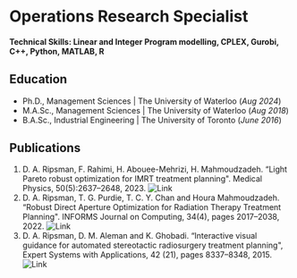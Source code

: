 
# Operations Research Specialist

#### Technical Skills: Linear and Integer Program modelling, CPLEX, Gurobi, C++, Python, MATLAB, R

## Education
- Ph.D., Management Sciences | The University of Waterloo (_Aug 2024_)								       		
- M.A.Sc., Management Sciences	| The University of Waterloo (_Aug 2018_)	 			        		
- B.A.Sc., Industrial Engineering | The University of Toronto (_June 2016_)

## Publications
1. D. A. Ripsman, F. Rahimi, H. Abouee-Mehrizi, H. Mahmoudzadeh. “Light Pareto robust optimization for IMRT treatment planning". Medical Physics, 50(5):2637–2648, 2023. ![Link](http://doi.org/10.1002/mp.16298)
2. D. A. Ripsman, T. G. Purdie, T. C. Y. Chan and Houra Mahmoudzadeh. “Robust Direct Aperture Optimization for Radiation Therapy Treatment Planning". INFORMS Journal on Computing, 34(4), pages 2017–2038, 2022. ![Link](https://doi.org/10.1287/ijoc.2022.1167)
3. D. A. Ripsman, D. M. Aleman and K. Ghobadi. “Interactive visual guidance for automated stereotactic radiosurgery treatment planning", Expert Systems with Applications, 42 (21), pages 8337–8348, 2015. ![Link](https://doi.org/10.1016/j.eswa.2015.06.028)

